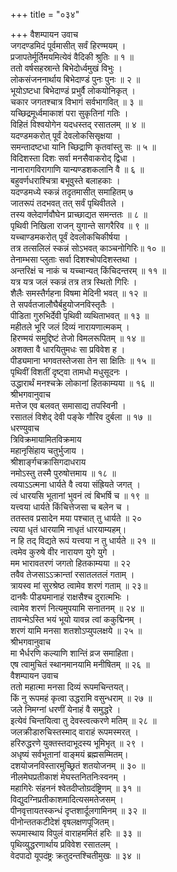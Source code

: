 +++
title = "०३४"

+++
वैशम्पायन उवाच  
जगदण्डमिदं पूर्वमासीत् सर्वं हिरण्मयम् ।  
प्रजापतेर्मूर्तिमयमित्येवं वैदिकी श्रुतिः ॥ १ ॥  
ततो वर्षसहस्रान्ते बिभेदोर्ध्वमुखं विभुः ।  
लोकसंजननार्थाय बिभेदाण्डं पुनः पुनः ॥ २ ॥  
भूयोऽष्टधा बिभेदाण्डं प्रभुर्वै लोकयोनिकृत् ।  
चकार जगतश्चात्र विभागं सर्वभागवित् ॥ ३ ॥  
यच्छिद्रमूर्ध्वमाकाशं परा सुकृतिनां गतिः ।  
विहितं विश्वयोगेन यदधस्तद् रसातलम् ॥ ४ ॥  
यदण्डमकरोत् पूर्वं देवलोकसिसृक्षया ।  
समन्तादष्टधा यानि च्छिद्राणि कृतवांस्तु सः ॥ ५ ॥  
विदिशस्ता दिशः सर्वा मनसैवाकरोद् द्विधा ।  
नानारागविरागाणि यान्यण्डशकलानि वै ॥ ६ ॥  
बहुवर्णधराश्चित्रा बभूवुस्ते बलाहकाः ।  
यदण्डमध्ये स्कन्नं तदृतमासीत् समाहितम् ७  
जातरूपं तदभवत् तत् सर्वं पृथिवीतले ।  
तस्य क्लेदार्णवौघेन प्राच्छाद्यत समन्ततः ॥ ८ ॥  
पृथिवी निखिला राजन् युगान्ते सागरैरिव ॥ ९ ॥  
यच्चाण्डमकरोत् पूर्वं देवलोकचिकीर्षया ।  
तत्र तत्सलिलं स्कन्नं सोऽभवत् काञ्चनोगिरिः॥ १० ॥  
तेनाम्भसा प्लुताः सर्वा दिशश्चोपदिशस्तथा ।  
अन्तरिक्षं च नाकं च यच्चान्यत् किंचिदन्तरम् ॥ ११ ॥  
यत्र यत्र जलं स्कन्नं तत्र तत्र स्थितो गिरिः ।  
शैलैः समस्तैर्गहना विषमा मेदिनी भवत् ॥ १२ ॥  
ते सपर्वतजालौघैर्बहुयोजनविस्तृतैः ।  
पीडिता गुरुभिर्देवी पृथिवी व्यथिताभवत् ॥ १३ ॥  
महीतले भूरि जलं दिव्यं नारायणात्मकम् ।  
हिरण्मयं समुद्दिष्टं तेजो विमलरूपितम् ॥ १४ ॥  
अशक्ता वै धारयितुमधः सा प्रविवेश ह ।  
पीड्यमाना भगवतस्तेजसा तेन सा क्षितिः ॥ १५ ॥  
पृथिवीं विशतीं दृष्ट्वा तामधो मधुसूदनः ।  
उद्धारार्थं मनश्चक्रे लोकानां हितकाम्यया ॥ १६ ॥  
श्रीभगवानुवाच  
मत्तेज एव बलवत् समासाद्य तपस्विनी ।  
रसातलं विशेद् देवी पङ्के गौरिव दुर्बला ॥ १७ ॥  
धरण्युवाच  
त्रिविक्रमायामितविक्रमाय  
महानृसिंहाय चतुर्भुजाय ।  
श्रीशार्ङ्गचक्रासिगदाधराय  
नमोऽस्तु तस्मै पुरुषोत्तमाय ॥ १८ ॥  
त्वयाऽऽत्मना धार्यते वै त्वया संह्रियते जगत् ।  
त्वं धारयसि भूतानां भुवनं त्वं बिभर्षि च ॥ १९ ॥  
यत्त्वया धार्यते किंचित्तेजसा च बलेन च ।  
ततस्तव प्रसादेन मया पश्चात् तु धार्यते ॥ २०  
त्यया धृतं धारयामि नाधृतं धारयाम्यहम्।  
न हि तद् विद्यते रूपं यत्त्वया न तु धार्यते ॥ २१ ॥  
त्वमेव कुरुषे वीर नारायण युगे युगे ।  
मम भारावतरणं जगतो हितकाम्यया ॥ २२  
तवैव तेजसाऽऽक्रान्तां रसातलतलं गताम् ।  
त्रायस्व मां सुरश्रेष्ठ त्वामेव शरणं गताम् ॥ २३॥  
दानवैः पीड्यमानाहं राक्षसैश्च दुरात्मभिः ।  
त्वामेव शरणं नित्यमुपयामि सनातनम् ॥ २४ ॥  
तावन्मेऽस्ति भयं भूयो यावन्न त्वां ककुद्मिनम् ।  
शरणं यामि मनसा शतशोऽप्युपलक्षये ॥ २५ ॥  
श्रीभगवानुवाच  
मा भैर्धरणि कल्याणि शान्तिं व्रज समाहिता।  
एष त्वामुचितं स्थानमानयामि मनीषितम् ॥ २६ ॥  
वैशम्पायन उवाच  
ततो महात्मा मनसा दिव्यं रूपमचिन्तयत्।  
किं नु रूपमहं कृत्वा उद्धरामि वसुन्धराम् ॥ २७ ॥  
जले निमग्नां धरणीं येनाहं वै समुद्धरे ।  
इत्येवं चिन्तयित्वा तु देवस्त्वत्करणे मतिम् ॥ २८ ॥  
जलक्रीडारुचिस्तस्माद् वाराहं रूपमस्मरत् ।  
हरिरुद्धरणे युक्तस्तदाभूदस्य भूमिभृत् ॥ २९ ।  
अधृष्यं सर्वभूतानां वाङ्मयं ब्रह्मसम्मितम्।  
दशयोजनविस्तारमुच्छ्रितं शतयोजनम् ॥ ३० ॥  
नीलमेघप्रतीकाशं मेघस्तनितनिःस्वनम् ।  
महागिरेः संहननं श्वेतदीप्तोग्रदंष्ट्रिणम् ॥ ३१ ॥  
विद्युदग्निप्रतीकाशमादित्यसमतेजसम् ।  
पीनवृत्तायतस्कन्धं दृप्तशार्दूलगामिनम् ॥ ३२ ॥  
पीनोन्ततकटीदेशं वृषलक्षणपूजितम्।  
रूपमास्थाय विपुलं वाराहममितं हरिः ॥ ३३ ॥  
पृथिव्युद्धरणार्थाय प्रविवेश रसातलम् ।  
वेदपादो यूपदंष्ट्रः क्रतुदन्तश्चितीमुखः ॥ ३४ ॥